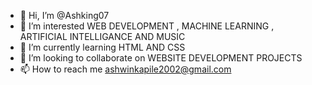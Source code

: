 - 👋 Hi, I’m @Ashking07
- 👀 I’m interested WEB DEVELOPMENT , MACHINE LEARNING , ARTIFICIAL INTELLIGANCE AND MUSIC
- 🌱 I’m currently learning HTML AND CSS
- 💞️ I’m looking to collaborate on WEBSITE DEVELOPMENT PROJECTS
- 📫 How to reach me ashwinkapile2002@gmail.com

<!---
Ashking07/Ashking07 is a ✨ special ✨ repository because its `README.md` (this file) appears on your GitHub profile.
You can click the Preview link to take a look at your changes.
--->

